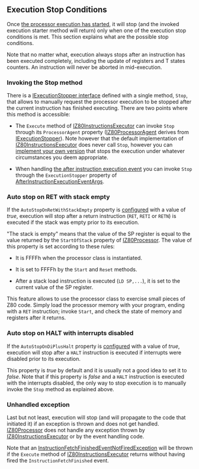 ## Execution Stop Conditions

Once [the processor execution has started](HowExecutionWorks.md), it will stop (and the invoked execution starter method will return) only when one of the execution stop conditions is met. This section explains what are the possible stop conditions.

Note that no matter what, execution always stops after an instruction has been executed completely, including the update of registers and T states counters. An instruction will never be aborted in mid-execution.

### Invoking the Stop method

There is a [IExecutionStopper interface](../Main/Dependencies%20Interfaces/IExecutionStopper.cs) defined with a single method, `Stop`, that allows to manually request the processor execution to be stopped after the current instruction has finished executing. There are two points where this method is accessible:

* The `Execute` method of [IZ80InstructionsExecutor](../Main/Dependencies%20Interfaces/IZ80InstructionExecutor.cs) can invoke `Stop` through its `ProcessorAgent` property ([IZ80ProcessorAgent](../Main/Dependencies%20Interfaces/IZ80ProcessorAgent.cs) derives from [IExecutionStopper](../Main/Dependencies%20Interfaces/IExecutionStopper.cs)). Note however that the default implementation of  [IZ80InstructionsExecutor](../Main/Dependencies%20Interfaces/IZ80InstructionExecutor.cs) does never call `Stop`, however you can [implement your own version](Dependencies.md) that stops the execution under whatever circumstances you deem appropriate.

* When handling [the after instruction execution event](InstructionExecutionFlow.md) you can invoke `Stop` through the `ExecutionStopper` property of [AfterInstructionExecutionEventArgs](../Main/EventArgs/AfterInstructionExecutionEventArgs.cs). 

### Auto stop on RET with stack empty

If the `AutoStopOnRetWithStackEmpty` property is [configured](Configuration.md) with a value of _true_, execution will stop after a return instruction (`RET`, `RETI` or `RETN`) is executed if the stack was empty prior to its execution.

"The stack is empty" means that the value of the SP register is equal to the value returned by the `StartOfStack` property of [IZ80Processor](../Main/IZ80Processor.cs). The value of this property is set according to these rules:

* It is FFFFh when the processor class is instantiated.

* It is set to FFFFh by the `Start` and `Reset` methods.

* After a stack load instruction is executed (`LD SP,...`), it is set to the current value of the SP register.
 
This feature allows to use the processor class to exercise small pieces of Z80 code. Simply load the processor memory with your program, ending with a `RET` instruction; invoke `Start`, and check the state of memory and registers after it returns.

### Auto stop on HALT with interrupts disabled

If the `AutoStopOnDiPlusHalt` property is [configured](Configuration.md) with a value of _true_, execution will stop after a `HALT` instruction is executed if interrupts were disabled prior to its execution.

This property is _true_ by default and it is usually not a good idea to set it to _false_. Note that if this property is _false_ and a `HALT` instruction is executed with the interrupts disabled, the only way to stop execution is to manually invoke the `Stop` method as explained above.

### Unhandled exception

Last but not least, execution will stop (and will propagate to the code that initiated it) if an exception is thrown and does not get handled. [IZ80Processor](../Main/IZ80Processor.cs) does not handle any exception thrown by [IZ80InstructionsExecutor](../Main/Dependencies%20Interfaces/IZ80InstructionExecutor.cs) or by the event handling code.


Note that an [InstructionFetchFinishedEventNotFiredException](../Main/Custom%20Exceptions/InstructionFetchFinishedEventNotFiredException.cs) will be thrown if the `Execute` method of [IZ80InstructionsExecutor](../Main/Dependencies%20Interfaces/IZ80InstructionExecutor.cs) returns without having fired the `InstructionFetchFinished` event.